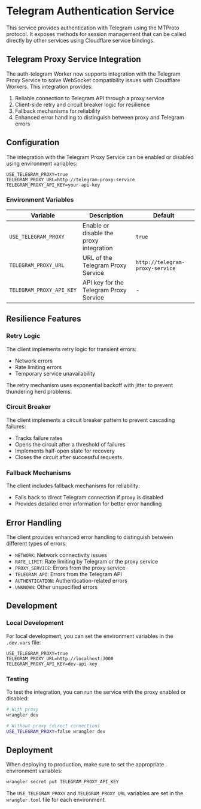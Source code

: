 # Telegram Authentication Service

This service provides authentication with Telegram using the MTProto protocol. It exposes methods for session management that can be called directly by other services using Cloudflare service bindings.

## Telegram Proxy Service Integration

The auth-telegram Worker now supports integration with the Telegram Proxy Service to solve WebSocket compatibility issues with Cloudflare Workers. This integration provides:

1. Reliable connection to Telegram API through a proxy service
2. Client-side retry and circuit breaker logic for resilience
3. Fallback mechanisms for reliability
4. Enhanced error handling to distinguish between proxy and Telegram errors

## Configuration

The integration with the Telegram Proxy Service can be enabled or disabled using environment variables:

```
USE_TELEGRAM_PROXY=true
TELEGRAM_PROXY_URL=http://telegram-proxy-service
TELEGRAM_PROXY_API_KEY=your-api-key
```

### Environment Variables

| Variable                 | Description                             | Default                         |
| ------------------------ | --------------------------------------- | ------------------------------- |
| `USE_TELEGRAM_PROXY`     | Enable or disable the proxy integration | `true`                          |
| `TELEGRAM_PROXY_URL`     | URL of the Telegram Proxy Service       | `http://telegram-proxy-service` |
| `TELEGRAM_PROXY_API_KEY` | API key for the Telegram Proxy Service  | -                               |

## Resilience Features

### Retry Logic

The client implements retry logic for transient errors:

- Network errors
- Rate limiting errors
- Temporary service unavailability

The retry mechanism uses exponential backoff with jitter to prevent thundering herd problems.

### Circuit Breaker

The client implements a circuit breaker pattern to prevent cascading failures:

- Tracks failure rates
- Opens the circuit after a threshold of failures
- Implements half-open state for recovery
- Closes the circuit after successful requests

### Fallback Mechanisms

The client includes fallback mechanisms for reliability:

- Falls back to direct Telegram connection if proxy is disabled
- Provides detailed error information for better error handling

## Error Handling

The client provides enhanced error handling to distinguish between different types of errors:

- `NETWORK`: Network connectivity issues
- `RATE_LIMIT`: Rate limiting by Telegram or the proxy service
- `PROXY_SERVICE`: Errors from the proxy service
- `TELEGRAM_API`: Errors from the Telegram API
- `AUTHENTICATION`: Authentication-related errors
- `UNKNOWN`: Other unspecified errors

## Development

### Local Development

For local development, you can set the environment variables in the `.dev.vars` file:

```
USE_TELEGRAM_PROXY=true
TELEGRAM_PROXY_URL=http://localhost:3000
TELEGRAM_PROXY_API_KEY=dev-api-key
```

### Testing

To test the integration, you can run the service with the proxy enabled or disabled:

```bash
# With proxy
wrangler dev

# Without proxy (direct connection)
USE_TELEGRAM_PROXY=false wrangler dev
```

## Deployment

When deploying to production, make sure to set the appropriate environment variables:

```bash
wrangler secret put TELEGRAM_PROXY_API_KEY
```

The `USE_TELEGRAM_PROXY` and `TELEGRAM_PROXY_URL` variables are set in the `wrangler.toml` file for each environment.
